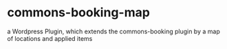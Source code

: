 # commons-booking-map
a Wordpress Plugin, which extends the commons-booking plugin by a map of locations and applied items
